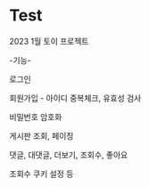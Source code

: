 # Test
2023 1월 토이 프로젝트

-기능- 

로그인

회원가입 - 아이디 중복체크, 유효성 검사

비밀번호 암호화

게시판 조회, 페이징

댓글, 대댓글, 더보기, 조회수, 좋아요

조회수 쿠키 설정 등




